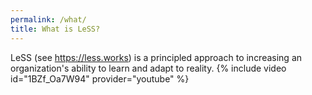 ```yaml
---
permalink: /what/
title: What is LeSS?
---
```

LeSS (see <https://less.works>) is a principled approach to increasing an organization's ability to learn and adapt to reality.
{% include video id="1BZf_Oa7W94" provider="youtube" %}
